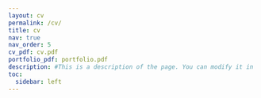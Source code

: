 ```yaml
---
layout: cv
permalink: /cv/
title: cv
nav: true
nav_order: 5
cv_pdf: cv.pdf
portfolio_pdf: portfolio.pdf
description: #This is a description of the page. You can modify it in '_pages/cv.md'. You can also change or remove the top pdf download button.
toc:
  sidebar: left
---
```

